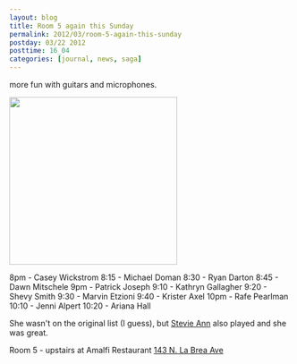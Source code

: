 ```yaml
---
layout: blog
title: Room 5 again this Sunday
permalink: 2012/03/room-5-again-this-sunday
postday: 03/22 2012
posttime: 16_04
categories: [journal, news, saga]
---
```


more fun with guitars and microphones.

<a href="http://blog.kristeraxel.com/wp-content/uploads/2012/03/microphone_vintage_mike_mic_sound_recording_sticker-p217046618120618483z8j38_400.jpg"><img src="http://blog.kristeraxel.com/wp-content/uploads/2012/03/microphone_vintage_mike_mic_sound_recording_sticker-p217046618120618483z8j38_400-300x300.jpg" alt="" title="microphone_vintage_mike_mic_sound_recording_sticker-p217046618120618483z8j38_400" width="300" height="300" class="aligncenter size-medium wp-image-1751" /></a>

8pm - Casey Wickstrom
8:15 - Michael Doman
8:30 - Ryan Darton
8:45 - Dawn Mitschele
9pm - Patrick Joseph
9:10 - Kathryn Gallagher
9:20 - Shevy Smith
9:30 - Marvin Etzioni
9:40 - Krister Axel
10pm - Rafe Pearlman   
10:10 - Jenni Alpert
10:20 - Ariana Hall

She wasn't on the original list (I guess), but <a href="https://www.facebook.com/pages/Stevie-Ann/107977435896946" title="Stevie Ann">Stevie Ann</a> also played and she was great.

Room 5 - upstairs at Amalfi Restaurant
<a href="http://www.bing.com/maps/default.aspx?v=2&pc=FACEBK&mid=8100&where1=143+N.+La+Brea+Ave.%2C+Los+Angeles%2C+CA+90036&FORM=FBKPL0&name=Room+5+Music&mkt=en-US" target="_blank">143 N. La Brea Ave</a>
